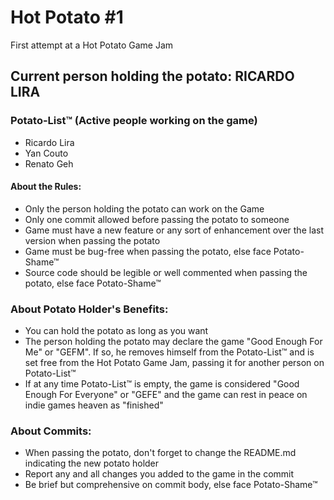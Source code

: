 # Hot Potato #1
First attempt at a Hot Potato Game Jam

## Current person holding the potato: RICARDO LIRA

### Potato-List™ (Active people working on the game)
 - Ricardo Lira
 - Yan Couto
 - Renato Geh

#### About the Rules:
 - Only the person holding the potato can work on the Game
 - Only one commit allowed before passing the potato to someone
 - Game must have a new feature or any sort of enhancement over the last version when passing the potato
 - Game must be bug-free when passing the potato, else face Potato-Shame™
 - Source code should be legible or well commented when passing the potato, else face Potato-Shame™

### About Potato Holder's Benefits:
 - You can hold the potato as long as you want
 - The person holding the potato may declare the game "Good Enough For Me" or "GEFM". If so, he removes himself from the Potato-List™
and is set free from the Hot Potato Game Jam, passing it for another person on Potato-List™
 - If at any time Potato-List™ is empty, the game is considered "Good Enough For Everyone" or "GEFE" and the game can rest in peace on indie games heaven as "finished"

### About Commits:
 - When passing the potato, don't forget to change the README.md indicating the new potato holder
 - Report any and all changes you added to the game in the commit
 - Be brief but comprehensive on commit body, else face Potato-Shame™
